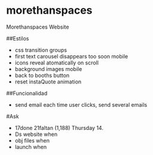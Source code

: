 # morethanspaces
Morethanspaces Website

##Estilos
- css transition groups
- first text carousel disappears too soon mobile
- icons reveal atomatically on scroll
- background images mobile
- back to booths  button
- reset instaQuote animation 

##Funcionalidad
- send email each time user clicks, send several emails

#Ask
- 17done 21faltan (1,188) Thursday 14.
- Ds website when
- obj files when
- launch when
